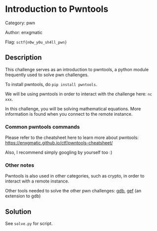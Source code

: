 # Introduction to Pwntools

Category: pwn

Author: enxgmatic

Flag: `sctf{n0w_y0u_sh4ll_pwn}`

## Description

This challenge serves as an introduction to pwntools, a python module frequently used to solve pwn challenges.

To install pwntools, do `pip install pwntools`. 

We will be using pwntools in order to interact with the challenge here: `nc xxx`.

In this challenge, you will be solving mathematical equations. More information is found when you connect to the remote instance.

### Common pwntools commands

Please refer to the cheatsheet here to learn more about pwntools: https://enxgmatic.github.io/ctf/pwntools-cheatsheet/ 

Also, I recommend simply googling by yourself too :)

### Other notes

Pwntools is also used in other categories, such as crypto, in order to interact with a remote instance.

Other tools needed to solve the other pwn challenges: [gdb](https://www.gdbtutorial.com/tutorial/how-install-gdb), [gef](https://github.com/hugsy/gef) (an extension to gdb)

## Solution

See `solve.py` for script.

